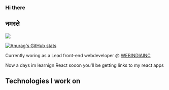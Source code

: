 ### Hi there
## नमस्ते
![](https://komarev.com/ghpvc/?username=mandeephub&color=blue)

[![Anurag's GitHub stats](https://github-readme-stats.vercel.app/api?username=mandeephub)](https://github.com/anuraghazra/github-readme-stats)

Currently woring as a Lead front-end webdeveloper @ <a href="https://www.webindiainc.com/">WEBINDIAINC</a>

Now a days im learnign React sooon you'll be getting links to my react apps

## Technologies I work on  



